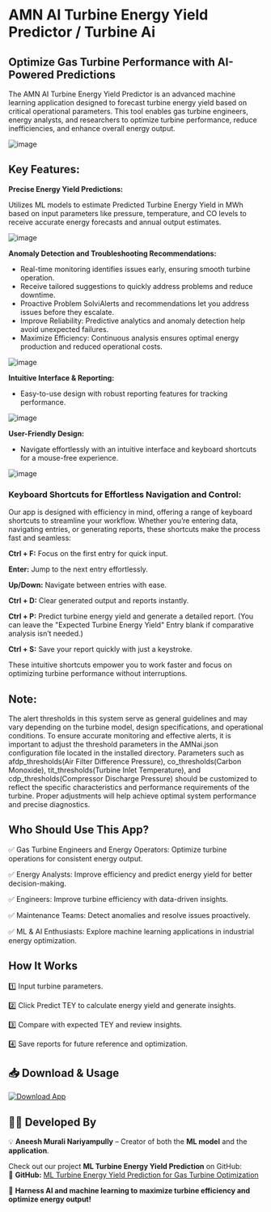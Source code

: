# AMN AI Turbine Energy Yield Predictor / Turbine Ai
## Optimize Gas Turbine Performance with AI-Powered Predictions
The AMN AI Turbine Energy Yield Predictor is an advanced machine learning application designed to forecast turbine energy yield based on critical operational parameters. This tool enables gas turbine engineers, energy analysts, and researchers to optimize turbine performance, reduce inefficiencies, and enhance overall energy output.

![image](https://github.com/user-attachments/assets/bc4888d1-1786-4bb8-9261-284cd294751c)



## Key Features:
**Precise Energy Yield Predictions:** 

Utilizes ML models to estimate Predicted Turbine Energy Yield in MWh based on input parameters like pressure, temperature, and CO levels to receive accurate energy forecasts and annual output estimates.

![image](https://github.com/user-attachments/assets/b91baa45-8aeb-41df-ab3a-7ed21e0997c9)

**Anomaly Detection and Troubleshooting Recommendations:** 

* Real-time monitoring identifies issues early, ensuring smooth turbine operation.
* Receive tailored suggestions to quickly address problems and reduce downtime.
* Proactive Problem SolviAlerts and recommendations let you address issues before they escalate.
* Improve Reliability: Predictive analytics and anomaly detection help avoid unexpected failures.
* Maximize Efficiency: Continuous analysis ensures optimal energy production and reduced operational costs.

![image](https://github.com/user-attachments/assets/3a52d440-36af-45d6-ba0b-e9adabafc958)



**Intuitive Interface & Reporting:** 

* Easy-to-use design with robust reporting features for tracking performance.
  
![image](https://github.com/user-attachments/assets/3c338a6d-85e9-433b-8e90-89948dc70e40)





**User-Friendly Design:** 

* Navigate effortlessly with an intuitive interface and keyboard shortcuts for a mouse-free experience.

![image](https://github.com/user-attachments/assets/f2c8c810-0aa8-4366-a7d8-9a6d9ef94865)

### Keyboard Shortcuts for Effortless Navigation and Control:
Our app is designed with efficiency in mind, offering a range of keyboard shortcuts to streamline your workflow. Whether you’re entering data, navigating entries, or generating reports, these shortcuts make the process fast and seamless:

**Ctrl + F:** 
Focus on the first entry for quick input.

**Enter:** 
Jump to the next entry effortlessly.

**Up/Down:**
Navigate between entries with ease.

**Ctrl + D:**
Clear generated output and reports instantly.

**Ctrl + P:**
Predict turbine energy yield and generate a detailed report. (You can leave the "Expected Turbine Energy Yield" Entry blank if comparative analysis isn’t needed.)

**Ctrl + S:**
Save your report quickly with just a keystroke.

These intuitive shortcuts empower you to work faster and focus on optimizing turbine performance without interruptions.

## Note:
The alert thresholds in this system serve as general guidelines and may vary depending on the turbine model, design specifications, and operational conditions. To ensure accurate monitoring and effective alerts, it is important to adjust the threshold parameters in the AMNai.json configuration file located in the installed directory. Parameters such as afdp_thresholds(Air Filter Difference Pressure), co_thresholds(Carbon Monoxide), tit_thresholds(Turbine Inlet Temperature), and cdp_thresholds(Compressor Discharge Pressure) should be customized to reflect the specific characteristics and performance requirements of the turbine. Proper adjustments will help achieve optimal system performance and precise diagnostics.

## Who Should Use This App?

✅ Gas Turbine Engineers  and Energy Operators: Optimize turbine operations for consistent energy output.

✅ Energy Analysts: Improve efficiency and predict energy yield for better decision-making.

✅ Engineers: Improve turbine efficiency with data-driven insights.

✅ Maintenance Teams: Detect anomalies and resolve issues proactively.

✅ ML & AI Enthusiasts: Explore machine learning applications in industrial energy optimization.

## How It Works

1️⃣ Input turbine parameters.

2️⃣ Click Predict TEY to calculate energy yield and generate insights.

3️⃣ Compare with expected TEY and review insights.

4️⃣ Save reports for future reference and optimization.

## 📥 Download & Usage  
[![Download App](https://img.shields.io/badge/Download-App-blue?style=for-the-badge)](https://github.com/aneeshmurali-n/AI-Turbine-Energy-Yield-Predictor/releases/latest/download/AI-Turbine-Energy-Yield-Predictor-Setup.exe)

## 👨‍💻 Developed By  
💡 **Aneesh Murali Nariyampully** – Creator of both the **ML model** and the **application**.  

Check out our project **ML Turbine Energy Yield Prediction** on GitHub:  
🔗 **GitHub:** [ML Turbine Energy Yield Prediction for Gas Turbine Optimization](https://github.com/aneeshmurali-n/ML-Turbine-Energy-Yield-Prediction-for-Gas-Turbine-Optimization)  

🚀 **Harness AI and machine learning to maximize turbine efficiency and optimize energy output!**  
 


